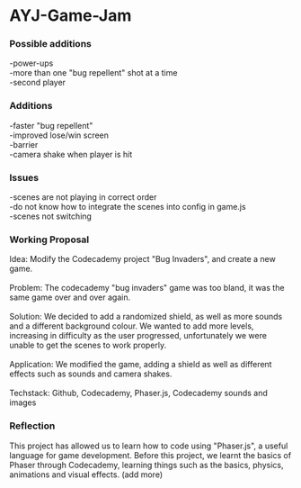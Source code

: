 # AYJ-Game-Jam

### Possible additions
-power-ups<br>
-more than one "bug repellent" shot at a time<br>
-second player <br>

### Additions
-faster "bug repellent" <br>
-improved lose/win screen <br>
-barrier <br>
-camera shake when player is hit<br>

### Issues
-scenes are not playing in correct order <br>
-do not know how to integrate the scenes into config in game.js <br>
-scenes not switching <br>

### Working Proposal
Idea: Modify the Codecademy project "Bug Invaders", and create a new game.<br><br>
Problem: The codecademy "bug invaders" game was too bland, it was the same game over and over again.<br><br>
Solution: We decided to add a randomized shield, as well as more sounds and a different background colour. We wanted to add more levels, increasing in difficulty as the user progressed, unfortunately we were unable to get the scenes to work properly.<br><br>
Application: We modified the game, adding a shield as well as different effects such as sounds and camera shakes.<br><br>
Techstack: Github, Codecademy, Phaser.js, Codecademy sounds and images<br>

### Reflection
This project has allowed us to learn how to code using "Phaser.js", a useful language for game development. Before this project, we learnt the basics of Phaser through Codecademy, learning things such as the basics, physics, animations and visual effects. (add more)
